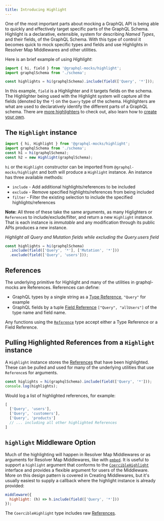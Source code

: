 ```yaml
---
title: Introducing Highlight
---
```


One of the most important parts about mocking a GraphQL API is being able to quickly and effectively target specific parts of the GraphQL Schema. Highlight is a declarative, extensible, system for describing _Named Types_, and their fields, of the GraphQL Schema. With this type of control it becomes quick to mock specific types and fields and use Highlights in Resolver Map Middlewares and other utilities.

Here is an brief example of using _Highlight_:

```js
import { hi, field } from '@graphql-mocks/highlight';
import graphqlSchema from './schema';

const highlights = hi(graphqlSchema).include(field(['Query', '*']));
```

In this example, `field` is a Highlighter and it targets fields on the schema. The Highlighter being used with the Highlight system will capture all the fields (denoted by the `*`) on the `Query` type of the schema. Highlighters are what are used to declaratively identify the different parts of a GraphQL schema. There are [more highlighters](/docs/highlight/available-highlighters) to check out, also learn how to [create your own](/docs/highlight/creating-highlighters).

## The `Highlight` instance

```js
import { hi, Highlight } from '@graphql-mocks/highlight';
import graphqlSchema from './schema';
const h1 = hi(graphqlSchema);
const h2 = new Highlight(graphqlSchema);
```

`hi` or the `Highlight` constructor can be imported from `@graphql-mocks/highlight` and both will produce a `Highlight` instance. An instance has three available methods:

* `include` - Add additional highlights/references to be included
* `exclude` - Remove specified highlights/references from being included
* `filter` - Filter the existing selection to include the specified highlights/references

**Note:** All three of these take the same arguments, as many Higlighters or `Reference`s to include/exclude/filter, and return a new `Highlight` instance. That is each instance is _immutable_ and any modification through its public APIs produces a new instance.

_Highlight all Query and Mutation fields while excluding the Query.users field_
```js
const highlights = hi(graphqlSchema)
  .include(field(['Query', '*'], ['Mutation', '*']))
  .exclude(field(['Query', 'users']));
```

## References

The underlying primitive for Highlight and many of the utilities in graphql-mocks are References. References can define:
* GraphQL types by a single string as a [Type Reference](/api/modules/_highlight_types_.html#typereference), `"Query"` for example
* GraphQL fields by a tuple [Field Reference](/api/modules/_highlight_types_.html#fieldreference) `["Query", "allUsers"]` of the type name and field name.

Any functions using the [`Reference`](/api/modules/_highlight_types_.html#reference) type accept either a Type Reference or a Field Reference.

## Pulling Highlighted References from a `Highlight` instance

A `Highlight` instance stores the [References](/docs/highlight/introducing-highlight#references) that have been highlighted. These can be pulled and used for many of the underlying utilities that use `Reference`s for arguments.

```js
const higlights = hi(graphqlSchema).include(field(['Query', '*']));
console.log(highlights);
```

Would log a list of highlighted references, for example:
```js
[
  ['Query', 'users'],
  ['Query', 'customers'],
  ['Query', 'products']
  // ... including all other highlighted References
]
```

## `highlight` Middleware Option

Much of the highlighting will happen in Resolver Map Middlewares or as arguments for Resolver Map Middlewares, like with [`embed`](/docs/resolver-map/managing-resolvers#wrap-existing-resolvers-with-resolver-wrappers). It is useful to support a `highlight` argument that conforms to the [`CoercibleHighlight`](/api/modules/_highlight_types_.html#coerciblehighlight) interface and provides a flexible argument for users of the Middleware. More on this design pattern is covered in Creating Middlewares, but it's usually easiest to supply a callback where the highlight instance is already provided:

```js
middleware({
  highlight: (h) => h.include(field(['Query', '*']))
});
```

The `CoercibleHighlight` type includes raw [References](/docs/highlight/introducing-highlight#references).

